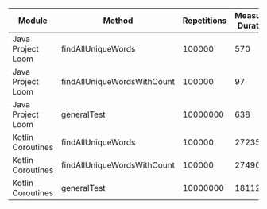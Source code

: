 | Module | Method | Repetitions | Measured Duration |
|---|---|---|---|
| Java Project Loom | findAllUniqueWords | 100000 | 570 |
| Java Project Loom | findAllUniqueWordsWithCount | 100000 | 97 |
| Java Project Loom | generalTest | 10000000 | 638 |
| Kotlin Coroutines | findAllUniqueWords | 100000 | 27235 |
| Kotlin Coroutines | findAllUniqueWordsWithCount | 100000 | 27490 |
| Kotlin Coroutines | generalTest | 10000000 | 18112 |
